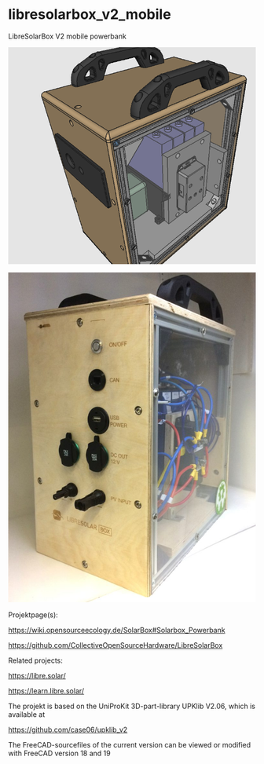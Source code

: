 # libresolarbox_v2_mobile
LibreSolarBox V2 mobile powerbank


<p><a href="https://raw.githubusercontent.com/case06/libresolarbox-v2_mobile/main/doc/images/UPKframeNG2j.png" target="_blank"><img src="https://raw.githubusercontent.com/case06/libresolarbox-v2_mobile/main/doc/images/UPKframeNG2j.png" alt="LibreSolarBox V2 mobile powerbank" style="max-width:100%;"></a></p>

<p><a href="https://raw.githubusercontent.com/case06/libresolarbox-v2_mobile/main/doc/images/Boxv2-768x1024.jpg" target="_blank"><img src="https://raw.githubusercontent.com/case06/libresolarbox-v2_mobile/main/doc/images/Boxv2-768x1024.jpg" alt="LibreSolarBox V2 mobile powerbank" style="max-width:100%;"></a></p>


Projektpage(s):

https://wiki.opensourceecology.de/SolarBox#Solarbox_Powerbank

https://github.com/CollectiveOpenSourceHardware/LibreSolarBox



Related projects:

https://libre.solar/

https://learn.libre.solar/





The projekt is based on the UniProKit 3D-part-library UPKlib V2.06, which is available at 

<a href="https://github.com/case06/upklib_v2"> https://github.com/case06/upklib_v2 </a>


The FreeCAD-sourcefiles of the current version can be viewed or modified with FreeCAD version 18 and 19



